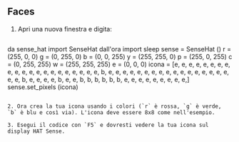 ## Faces

1. Apri una nuova finestra e digita:
    
    ```python
da sense_hat import SenseHat dall'ora import sleep sense = SenseHat () r = (255, 0, 0) g = (0, 255, 0) b = (0, 0, 255) y = (255, 255, 0) p = (255, 0, 255) c = (0, 255, 255) w = (255, 255, 255) e = (0, 0, 0) icona = [e, e, e, e, e, e, e, e, e, e, e, e, e, e, e, e, e, e, e, e, e, b, e, e, e, e, e, e, e, e, e, e, e, e, e, e, e, e, e, e, e, b, e, e, e, e, b, e, e, b, b, b, b, b, b, e, e, e, e, e, e, e, e, e,] sense.set_pixels (icona)
```

2. Ora crea la tua icona usando i colori (`r` è rossa, `g` è verde, `b` è blu e così via). L'icona deve essere 8x8 come nell'esempio.

3. Esegui il codice con `F5` e dovresti vedere la tua icona sul display HAT Sense.